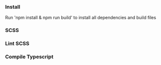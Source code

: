 ### Install ###

Run 'npm install & npm run build' to install all dependencies and build files

### SCSS ###


### Lint SCSS ###


### Compile Typescript ###
